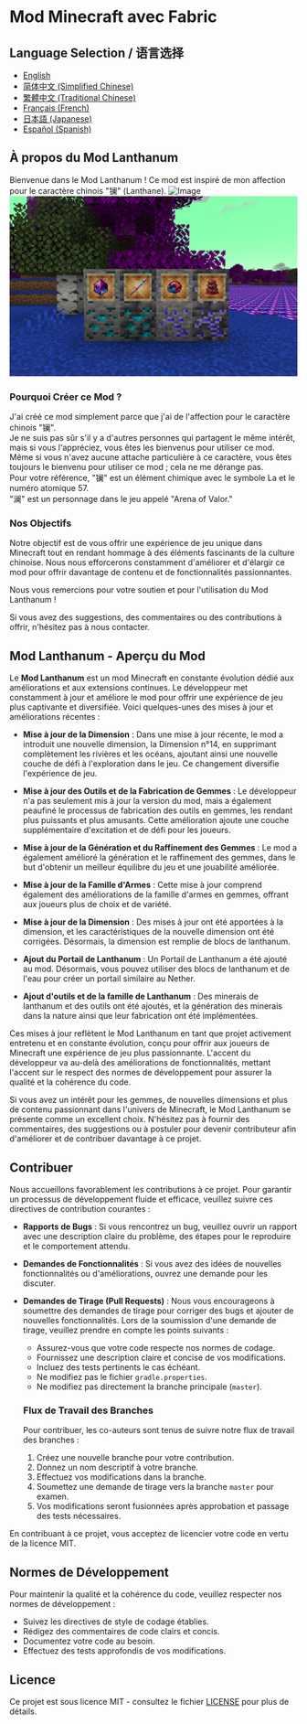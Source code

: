 # Mod Minecraft avec Fabric

## Language Selection / 语言选择

- [English](README.md)
- [简体中文 (Simplified Chinese)](README_ZH.md)
- [繁體中文 (Traditional Chinese)](README_TW.md)
- [Français (French)](README_FR.md)
- [日本語 (Japanese)](README_JA.md)
- [Español (Spanish)](README_ES.md)

## À propos du Mod Lanthanum

Bienvenue dans le Mod Lanthanum ! Ce mod est inspiré de mon affection pour le caractère chinois "镧" (Lanthane).
![Image](gallery/lanthanum_1.png)
![Image](gallery/lanthanum_2.png)

### Pourquoi Créer ce Mod ?

J'ai créé ce mod simplement parce que j'ai de l'affection pour le caractère chinois "镧". <br/>
Je ne suis pas sûr s'il y a d'autres personnes qui partagent le même intérêt, mais si vous l'appréciez, vous êtes les bienvenus pour utiliser ce mod.<br/>
Même si vous n'avez aucune attache particulière à ce caractère, vous êtes toujours le bienvenu pour utiliser ce mod ; cela ne me dérange pas.<br/>
Pour votre référence, "镧" est un élément chimique avec le symbole La et le numéro atomique 57.<br/>
"澜" est un personnage dans le jeu appelé "Arena of Valor."

### Nos Objectifs

Notre objectif est de vous offrir une expérience de jeu unique dans Minecraft tout en rendant hommage à des éléments fascinants de la culture chinoise. Nous nous efforcerons constamment d'améliorer et d'élargir ce mod pour offrir davantage de contenu et de fonctionnalités passionnantes.

Nous vous remercions pour votre soutien et pour l'utilisation du Mod Lanthanum !

Si vous avez des suggestions, des commentaires ou des contributions à offrir, n'hésitez pas à nous contacter.

## Mod Lanthanum - Aperçu du Mod

Le **Mod Lanthanum** est un mod Minecraft en constante évolution dédié aux améliorations et aux extensions continues. Le développeur met constamment à jour et améliore le mod pour offrir une expérience de jeu plus captivante et diversifiée. Voici quelques-unes des mises à jour et améliorations récentes :

- **Mise à jour de la Dimension** : Dans une mise à jour récente, le mod a introduit une nouvelle dimension, la Dimension n°14, en supprimant complètement les rivières et les océans, ajoutant ainsi une nouvelle couche de défi à l'exploration dans le jeu. Ce changement diversifie l'expérience de jeu.

- **Mise à jour des Outils et de la Fabrication de Gemmes** : Le développeur n'a pas seulement mis à jour la version du mod, mais a également peaufiné le processus de fabrication des outils en gemmes, les rendant plus puissants et plus amusants. Cette amélioration ajoute une couche supplémentaire d'excitation et de défi pour les joueurs.

- **Mise à jour de la Génération et du Raffinement des Gemmes** : Le mod a également amélioré la génération et le raffinement des gemmes, dans le but d'obtenir un meilleur équilibre du jeu et une jouabilité améliorée.

- **Mise à jour de la Famille d'Armes** : Cette mise à jour comprend également des améliorations de la famille d'armes en gemmes, offrant aux joueurs plus de choix et de variété.

- **Mise à jour de la Dimension** : Des mises à jour ont été apportées à la dimension, et les caractéristiques de la nouvelle dimension ont été corrigées. Désormais, la dimension est remplie de blocs de lanthanum.

- **Ajout du Portail de Lanthanum** : Un Portail de Lanthanum a été ajouté au mod. Désormais, vous pouvez utiliser des blocs de lanthanum et de l'eau pour créer un portail similaire au Nether.

- **Ajout d'outils et de la famille de Lanthanum** : Des minerais de lanthanum et des outils ont été ajoutés, et la génération des minerais dans la nature ainsi que leur fabrication ont été implémentées.

Ces mises à jour reflètent le Mod Lanthanum en tant que projet activement entretenu et en constante évolution, conçu pour offrir aux joueurs de Minecraft une expérience de jeu plus passionnante. L'accent du développeur va au-delà des améliorations de fonctionnalités, mettant l'accent sur le respect des normes de développement pour assurer la qualité et la cohérence du code.

Si vous avez un intérêt pour les gemmes, de nouvelles dimensions et plus de contenu passionnant dans l'univers de Minecraft, le Mod Lanthanum se présente comme un excellent choix. N'hésitez pas à fournir des commentaires, des suggestions ou à postuler pour devenir contributeur afin d'améliorer et de contribuer davantage à ce projet.

## Contribuer

Nous accueillons favorablement les contributions à ce projet. Pour garantir un processus de développement fluide et efficace, veuillez suivre ces directives de contribution courantes :

- **Rapports de Bugs** : Si vous rencontrez un bug, veuillez ouvrir un rapport avec une description claire du problème, des étapes pour le reproduire et le comportement attendu.

- **Demandes de Fonctionnalités** : Si vous avez des idées de nouvelles fonctionnalités ou d'améliorations, ouvrez une demande pour les discuter.

- **Demandes de Tirage (Pull Requests)** : Nous vous encourageons à soumettre des demandes de tirage pour corriger des bugs et ajouter de nouvelles fonctionnalités. Lors de la soumission d'une demande de tirage, veuillez prendre en compte les points suivants :
    - Assurez-vous que votre code respecte nos normes de codage.
    - Fournissez une description claire et concise de vos modifications.
    - Incluez des tests pertinents le cas échéant.
    - Ne modifiez pas le fichier `gradle.properties`.
    - Ne modifiez pas directement la branche principale (`master`).

  ### Flux de Travail des Branches

  Pour contribuer, les co-auteurs sont tenus de suivre notre flux de travail des branches :
    1. Créez une nouvelle branche pour votre contribution.
    2. Donnez un nom descriptif à votre branche.
    3. Effectuez vos modifications dans la branche.
    4. Soumettez une demande de tirage vers la branche `master` pour examen.
    5. Vos modifications seront fusionnées après approbation et passage des tests nécessaires.

En contribuant à ce projet, vous acceptez de licencier votre code en vertu de la licence MIT.

## Normes de Développement

Pour maintenir la qualité et la cohérence du code, veuillez respecter nos normes de développement :
- Suivez les directives de style de codage établies.
- Rédigez des commentaires de code clairs et concis.
- Documentez votre code au besoin.
- Effectuez des tests approfondis de vos modifications.

## Licence

Ce projet est sous licence MIT - consultez le fichier [LICENSE](LICENSE) pour plus de détails.
